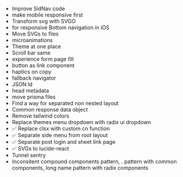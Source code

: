 - Improve SidNav code
- make mobile responsive first
- Transform svg with SVGO
- <meta name="viewport" content="viewport-fit=cover"> for responsive Bottom navigation in iOS
- Move SVGs to files
- microanimations
- Theme at one place
- Scroll bar same
- experience form page fill
- button as link component
- haptics on copy
- fallback navigator
- JSON ld
- head metadata
- move prisma files
- Find a way for separated non nested layout
- Common response data object
- Remove tailwind colors
- Replace themes menu dropdown with radix ui dropdown
- ✅ Replace clsx with custom cn function
- ✅ Separate side menu from root layout
- ✅ Separate post login and sheet link page
- ✅ SVGs to lucide-react
- Tunnel sentry
- Inconsitent compound components pattern, . pattern with common components, long name pattern with radix components

